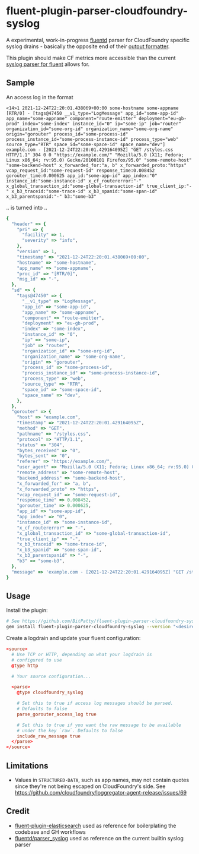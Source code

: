 # fluent-plugin-parser-cloudfoundry-syslog

A experimental, work-in-progress [fluentd](https://www.fluentd.org/) parser for CloudFoundry specific syslog drains - basically the opposite end of their [output formatter](https://github.com/cloudfoundry/fluent-plugin-syslog_rfc5424).

This plugin should make CF metrics more accessible than the current [syslog parser for fluent](https://docs.fluentd.org/parser/syslog) allows for.


## Sample

An access log in the format

```
<14>1 2021-12-24T22:20:01.438069+00:00 some-hostname some-appname [RTR/0] - [tags@47450 __v1_type="LogMessage" app_id="some-app-id" app_name="some-appname" component="route-emitter" deployment="eu-gb-prod" index="some-index" instance_id="0" ip="some-ip" job="router" organization_id="some-org-id" organization_name="some-org-name" origin="gorouter" process_id="some-process-id" process_instance_id="some-process-instance-id" process_type="web" source_type="RTR" space_id="some-space-id" space_name="dev"] example.com - [2021-12-24T22:20:01.429164095Z] "GET /styles.css HTTP/1.1" 304 0 0 "https://example.com/" "Mozilla/5.0 (X11; Fedora; Linux x86_64; rv:95.0) Gecko/20100101 Firefox/95.0" "some-remote-host" "some-backend-host" x_forwarded_for:"a, b" x_forwarded_proto:"https" vcap_request_id:"some-request-id" response_time:0.008452 gorouter_time:0.000625 app_id:"some-app-id" app_index:"0" instance_id:"some-instance-id" x_cf_routererror:"-" x_global_transaction_id:"some-global-transaction-id" true_client_ip:"-" x_b3_traceid:"some-trace-id" x_b3_spanid:"some-span-id" x_b3_parentspanid:"-" b3:"some-b3"
```

.. is turned into ..

```ruby
{
  "header" => {
    "pri" => {
      "facility" => 1,
      "severity" => "info",
    },
    "version" => 1,
    "timestamp" => "2021-12-24T22:20:01.438069+00:00",
    "hostname" => "some-hostname",
    "app_name" => "some-appname",
    "proc_id" => "[RTR/0]",
    "msg_id" => "-",
  },
  "sd" => {
    "tags@47450" => {
      "__v1_type" => "LogMessage",
      "app_id" => "some-app-id",
      "app_name" => "some-appname",
      "component" => "route-emitter",
      "deployment" => "eu-gb-prod",
      "index" => "some-index",
      "instance_id" => "0",
      "ip" => "some-ip",
      "job" => "router",
      "organization_id" => "some-org-id",
      "organization_name" => "some-org-name",
      "origin" => "gorouter",
      "process_id" => "some-process-id",
      "process_instance_id" => "some-process-instance-id",
      "process_type" => "web",
      "source_type" => "RTR",
      "space_id" => "some-space-id",
      "space_name" => "dev",
    },
  },
  "gorouter" => {
    "host" => "example.com",
    "timestamp" => "2021-12-24T22:20:01.429164095Z",
    "method" => "GET",
    "pathname" => "/styles.css",
    "protocol" => "HTTP/1.1",
    "status" => "304",
    "bytes_received" => "0",
    "bytes_sent" => "0",
    "referer" => "https://example.com/",
    "user_agent" => "Mozilla/5.0 (X11; Fedora; Linux x86_64; rv:95.0) Gecko/20100101 Firefox/95.0",
    "remote_address" => "some-remote-host",
    "backend_address" => "some-backend-host",
    "x_forwarded_for" => "a, b",
    "x_forwarded_proto" => "https",
    "vcap_request_id" => "some-request-id",
    "response_time" => 0.008452,
    "gorouter_time" => 0.000625,
    "app_id" => "some-app-id",
    "app_index" => "0",
    "instance_id" => "some-instance-id",
    "x_cf_routererror" => "-",
    "x_global_transaction_id" => "some-global-transaction-id",
    "true_client_ip" => "-",
    "x_b3_traceid" => "some-trace-id",
    "x_b3_spanid" => "some-span-id",
    "x_b3_parentspanid" => "-",
    "b3" => "some-b3",
  },
  "message" => 'example.com - [2021-12-24T22:20:01.429164095Z] "GET /styles.css HTTP/1.1" 304 0 0 "https://example.com/" "Mozilla/5.0 (X11; Fedora; Linux x86_64; rv:95.0) Gecko/20100101 Firefox/95.0" "some-remote-host" "some-backend-host" x_forwarded_for:"a, b" x_forwarded_proto:"https" vcap_request_id:"some-request-id" response_time:0.008452 gorouter_time:0.000625 app_id:"some-app-id" app_index:"0" instance_id:"some-instance-id" x_cf_routererror:"-" x_global_transaction_id:"some-global-transaction-id" true_client_ip:"-" x_b3_traceid:"some-trace-id" x_b3_spanid:"some-span-id" x_b3_parentspanid:"-" b3:"some-b3"',
}
```

## Usage

Install the plugin:

```sh
# See https://github.com/BitPatty/fluent-plugin-parser-cloudfoundry-syslog/releases for a list of valid versions
gem install fluent-plugin-parser-cloudfoundry-syslog --version "<desired version>"
```

Create a logdrain and update your fluent configuration:

```conf
<source>
  # Use TCP or HTTP, depending on what your logdrain is
  # configured to use
  @type http

  # Your source configuration...

  <parse>
    @type cloudfoundry_syslog

    # Set this to true if access log messages should be parsed.
    # Defaults to false
    parse_gorouter_access_log true

    # Set this to true if you want the raw message to be available
    # under the key `raw`. Defaults to false
    include_raw_message true
  </parse>
</source>
```

## Limitations

- Values in `STRUCTURED-DATA`, such as app names, may not contain quotes since they're not being escaped on CloudFoundry's side. See https://github.com/cloudfoundry/loggregator-agent-release/issues/69

## Credit

- [fluent-plugin-elasticsearch](https://github.com/uken/fluent-plugin-elasticsearch) used as reference for boilerplating the codebase and GH workflows
- [fluentd/parser_syslog](https://github.com/fluent/fluentd/blob/master/lib/fluent/plugin/parser_syslog.rb) used as reference on the current builtin syslog parser